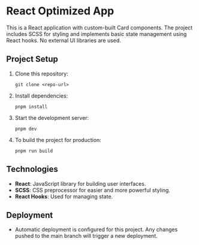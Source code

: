 # React Optimized App

This is a React application with custom-built Card components. The project includes SCSS for styling and implements basic state management using React hooks. No external UI libraries are used.

## Project Setup

1. Clone this repository:
   ```
   git clone <repo-url>
   ```
2. Install dependencies:
   ```
   pnpm install
   ```
3. Start the development server:
   ```
   pnpm dev
   ```
4. To build the project for production:
   ```
   pnpm run build
   ```

## Technologies

- **React**: JavaScript library for building user interfaces.
- **SCSS**: CSS preprocessor for easier and more powerful styling.
- **React Hooks**: Used for managing state.

## Deployment

- Automatic deployment is configured for this project. Any changes pushed to the main branch will trigger a new deployment.
